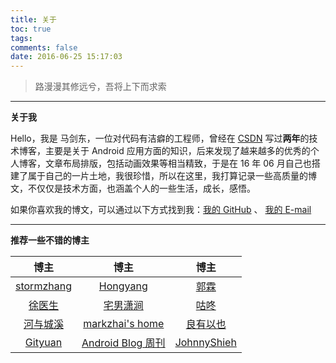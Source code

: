 ```yaml
---
title: 关于
toc: true
tags: 
comments: false
date: 2016-06-25 15:17:03
---
```


> 路漫漫其修远兮，吾将上下而求索

------

**关于我**

Hello，我是 马剑东，一位对代码有洁癖的工程师，曾经在 [CSDN](http://blog.csdn.net/sinat_20645961) 写过**两年**的技术博客，主要是关于 Android 应用方面的知识，后来发现了越来越多的优秀的个人博客，文章布局排版，包括动画效果等相当精致，于是在 16 年 06 月自己也搭建了属于自己的一片土地，我很珍惜，所以在这里，我打算记录一些高质量的博文，不仅仅是技术方面，也涵盖个人的一些生活，成长，感悟。

如果你喜欢我的博文，可以通过以下方式找到我：[我的 GitHub](https://github.com/mjd507) 、 [我的 E-mail](mjd507201@gmail.com) 

------

**推荐一些不错的博主**

|                   博主                   |                    博主                    |                    博主                    |
| :------------------------------------: | :--------------------------------------: | :--------------------------------------: |
|  [stormzhang](http://stormzhang.com/)  | [Hongyang](http://blog.csdn.net/lmj623565791/) |  [郭霖](http://blog.csdn.net/guolin_blog)  |
| [徐医生](http://blog.csdn.net/eclipsexys) | [宅男潇涧](https://hujiaweibujidao.github.io/) |        [咕咚](http://gudong.name/)         |
|    [河与城溪](http://dodola.github.io/)    | [markzhai's home](http://blog.zhaiyifan.cn/) |   [良有以也](http://whuhan2013.github.io/)   |
|     [Gityuan](http://gityuan.com/)     | [Android Blog 周刊](http://www.androidblog.cn/) | [JohnnyShieh](http://johnnyshieh.github.io/) |

​				

​							

​				
​														
​							

